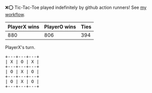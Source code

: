 :x::o: Tic-Tac-Toe played indefinitely by github action runners! See [my workflow](.github/workflows/play.yaml).

|PlayerX wins|PlayerO wins|Ties|
|-|-|-|
|880|806|394|

PlayerX's turn.

<pre>
+---+---+---+
| X | O | X |
+---+---+---+
| O | X | O |
+---+---+---+
| O | X | O |
+---+---+---+
</pre>